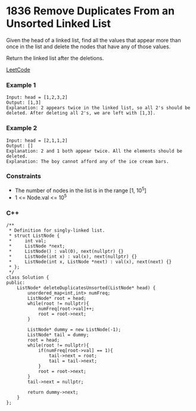 # 1836 Remove Duplicates From an Unsorted Linked List

Given the head of a linked list, find all the values that appear more than once in the list and delete the nodes that have any of those values.

Return the linked list after the deletions.

[LeetCode](https://leetcode.cn/problems/remove-duplicates-from-an-unsorted-linked-list/description/)

### Example 1

```
Input: head = [1,2,3,2]
Output: [1,3]
Explanation: 2 appears twice in the linked list, so all 2's should be deleted. After deleting all 2's, we are left with [1,3].
```

### Example 2

```
Input: head = [2,1,1,2]
Output: []
Explanation: 2 and 1 both appear twice. All the elements should be deleted.
Explanation: The boy cannot afford any of the ice cream bars.
```



### Constraints

* The number of nodes in the list is in the range [1, 10<sup>5</sup>]
* 1 <= Node.val <= 10<sup>5</sup>

### C++ 

```
/**
 * Definition for singly-linked list.
 * struct ListNode {
 *     int val;
 *     ListNode *next;
 *     ListNode() : val(0), next(nullptr) {}
 *     ListNode(int x) : val(x), next(nullptr) {}
 *     ListNode(int x, ListNode *next) : val(x), next(next) {}
 * };
 */
class Solution {
public:
    ListNode* deleteDuplicatesUnsorted(ListNode* head) {
        unordered_map<int,int> numFreq;
        ListNode* root = head;
        while(root != nullptr){
            numFreq[root->val]++;
            root = root->next;
        }

        ListNode* dummy = new ListNode(-1);
        ListNode* tail = dummy;
        root = head;
        while(root != nullptr){
            if(numFreq[root->val] == 1){
                tail->next = root;
                tail = tail->next;
            }
            root = root->next;   
        }
        tail->next = nullptr;
        
        return dummy->next;
    }
};
```